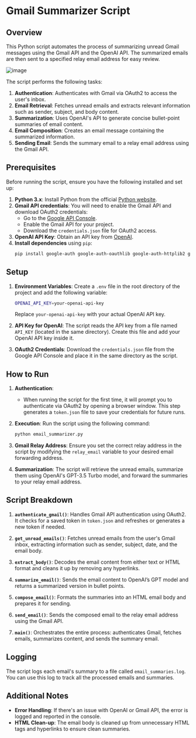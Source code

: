 # Gmail Summarizer Script

## Overview
This Python script automates the process of summarizing unread Gmail messages using the Gmail API and the OpenAI API. The summarized emails are then sent to a specified relay email address for easy review.

![image](https://github.com/user-attachments/assets/5cce775e-f837-4921-bba2-2f70ed986a58)

The script performs the following tasks:
1. **Authentication**: Authenticates with Gmail via OAuth2 to access the user's inbox.
2. **Email Retrieval**: Fetches unread emails and extracts relevant information such as sender, subject, and body content.
3. **Summarization**: Uses OpenAI's API to generate concise bullet-point summaries of email content.
4. **Email Composition**: Creates an email message containing the summarized information.
5. **Sending Email**: Sends the summary email to a relay email address using the Gmail API.

## Prerequisites

Before running the script, ensure you have the following installed and set up:

1. **Python 3.x**: Install Python from the official [Python website](https://www.python.org/downloads/).
2. **Gmail API credentials**: You will need to enable the Gmail API and download OAuth2 credentials:
    - Go to the [Google API Console](https://console.cloud.google.com/).
    - Enable the Gmail API for your project.
    - Download the `credentials.json` file for OAuth2 access.
3. **OpenAI API Key**: Obtain an API key from [OpenAI](https://beta.openai.com/signup/).
4. **Install dependencies** using `pip`:
    ```bash
    pip install google-auth google-auth-oauthlib google-auth-httplib2 google-api-python-client openai python-dotenv beautifulsoup4
    ```

## Setup

1. **Environment Variables**:
   Create a `.env` file in the root directory of the project and add the following variable:
   ```bash
   OPENAI_API_KEY=your-openai-api-key
   ```
   Replace `your-openai-api-key` with your actual OpenAI API key.

2. **API Key for OpenAI**:
   The script reads the API key from a file named `API_KEY` (located in the same directory). Create this file and add your OpenAI API key inside it.

3. **OAuth2 Credentials**:
   Download the `credentials.json` file from the Google API Console and place it in the same directory as the script.

## How to Run

1. **Authentication**:
   - When running the script for the first time, it will prompt you to authenticate via OAuth2 by opening a browser window. This step generates a `token.json` file to save your credentials for future runs.
   
2. **Execution**:
   Run the script using the following command:
   ```bash
   python email_summarizer.py
   ```

3. **Gmail Relay Address**:
   Ensure you set the correct relay address in the script by modifying the `relay_email` variable to your desired email forwarding address.

4. **Summarization**:
   The script will retrieve the unread emails, summarize them using OpenAI's GPT-3.5 Turbo model, and forward the summaries to your relay email address.

## Script Breakdown

1. **`authenticate_gmail()`**:
   Handles Gmail API authentication using OAuth2. It checks for a saved token in `token.json` and refreshes or generates a new token if needed.

2. **`get_unread_emails()`**:
   Fetches unread emails from the user's Gmail inbox, extracting information such as sender, subject, date, and the email body.

3. **`extract_body()`**:
   Decodes the email content from either text or HTML format and cleans it up by removing any hyperlinks.

4. **`summarize_email()`**:
   Sends the email content to OpenAI’s GPT model and returns a summarized version in bullet points.

5. **`compose_email()`**:
   Formats the summaries into an HTML email body and prepares it for sending.

6. **`send_email()`**:
   Sends the composed email to the relay email address using the Gmail API.

7. **`main()`**:
   Orchestrates the entire process: authenticates Gmail, fetches emails, summarizes content, and sends the summary email.

## Logging

The script logs each email's summary to a file called `email_summaries.log`. You can use this log to track all the processed emails and summaries.

## Additional Notes

- **Error Handling**: If there's an issue with OpenAI or Gmail API, the error is logged and reported in the console.
- **HTML Clean-up**: The email body is cleaned up from unnecessary HTML tags and hyperlinks to ensure clean summaries.
